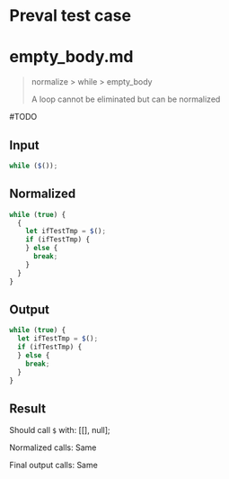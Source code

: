 # Preval test case

# empty_body.md

> normalize > while > empty_body
>
> A loop cannot be eliminated but can be normalized

#TODO

## Input

`````js filename=intro
while ($());
`````

## Normalized

`````js filename=intro
while (true) {
  {
    let ifTestTmp = $();
    if (ifTestTmp) {
    } else {
      break;
    }
  }
}
`````

## Output

`````js filename=intro
while (true) {
  let ifTestTmp = $();
  if (ifTestTmp) {
  } else {
    break;
  }
}
`````

## Result

Should call `$` with:
[[], null];

Normalized calls: Same

Final output calls: Same
